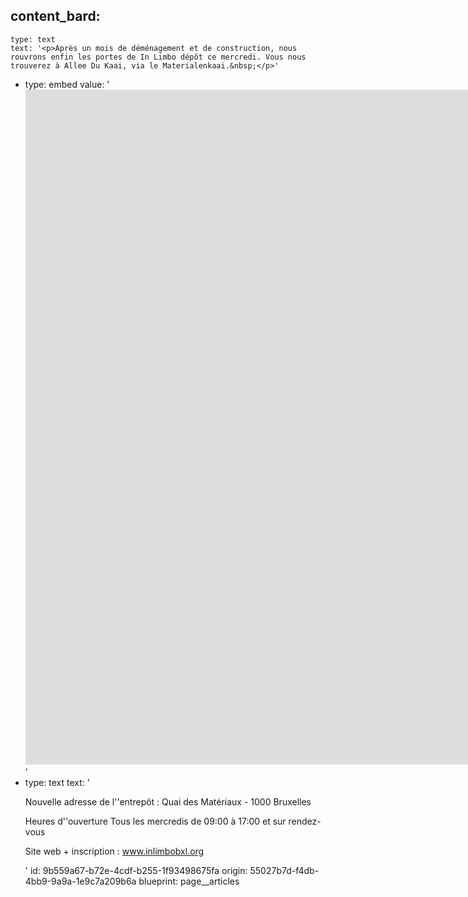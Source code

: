 content_bard:
  -
    type: text
    text: '<p>Après un mois de déménagement et de construction, nous rouvrons enfin les portes de In Limbo dépôt ce mercredi. Vous nous trouverez à Allee Du Kaai, via le Materialenkaai.&nbsp;</p>'
  -
    type: embed
    value: '<iframe src="https://player.vimeo.com/video/533100102?badge=0&amp;autopause=0&amp;player_id=0&amp;app_id=58479" width="1920" height="1080" frameborder="0" allow="autoplay; fullscreen; picture-in-picture" allowfullscreen title="In Limbo"></iframe>'
  -
    type: text
    text: '<p>Nouvelle adresse de l''entrepôt : Quai des Matériaux - 1000 Bruxelles</p><p>Heures d''ouverture Tous les mercredis de 09:00 à 17:00 et sur rendez-vous</p><p>Site web + inscription : <a href="http://www.inlimbobxl.org/?fbclid=IwAR1Lw4F4SucGl_RUvdBy-SjQTrhSwQ8JOrHsxAwNS82WglsoKYn7gTH-QN0" rel="nofollow noopener" target="_blank">www.inlimbobxl.org</a></p>'
id: 9b559a67-b72e-4cdf-b255-1f93498675fa
origin: 55027b7d-f4db-4bb9-9a9a-1e9c7a209b6a
blueprint: page__articles
